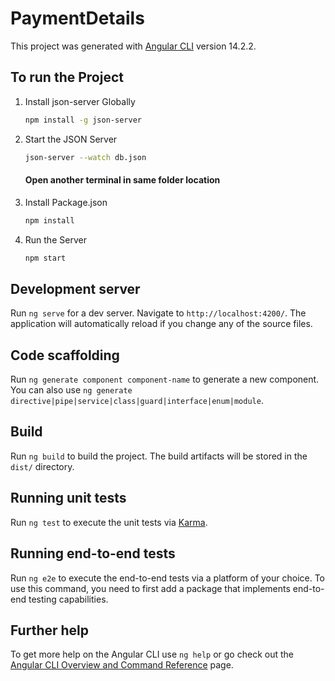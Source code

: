 # PaymentDetails

This project was generated with [Angular CLI](https://github.com/angular/angular-cli) version 14.2.2.

## To run the Project 

1. Install json-server Globally

   ```sh
   npm install -g json-server
   ```
2. Start the JSON Server

   ```sh
   json-server --watch db.json
   ```

   #### Open another terminal in same folder location

3. Install Package.json

   ```sh
   npm install 
   ```
4. Run the Server 

   ```sh
   npm start
   ```

## Development server

Run `ng serve` for a dev server. Navigate to `http://localhost:4200/`. The application will automatically reload if you change any of the source files.

## Code scaffolding

Run `ng generate component component-name` to generate a new component. You can also use `ng generate directive|pipe|service|class|guard|interface|enum|module`.

## Build

Run `ng build` to build the project. The build artifacts will be stored in the `dist/` directory.

## Running unit tests

Run `ng test` to execute the unit tests via [Karma](https://karma-runner.github.io).

## Running end-to-end tests

Run `ng e2e` to execute the end-to-end tests via a platform of your choice. To use this command, you need to first add a package that implements end-to-end testing capabilities.

## Further help

To get more help on the Angular CLI use `ng help` or go check out the [Angular CLI Overview and Command Reference](https://angular.io/cli) page.
